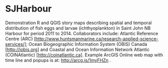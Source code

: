 # SJHarbour

Demonstration R and QGIS story maps describing spatial and temporal distribution of fish eggs and larvae (ichthyoplankton) in Saint John NB Harbour for period 2011 to 2014. Collaborators include: Atlantic Reference Centre (ARC) [http://www.huntsmanmarine.ca/research-applied-science-services/]; Ocean Biogeographic Information System (OBIS) Canada [http://iobis.org] and Coastal and Ocean Information Network Atlantic (COINAtlantic) [http://coinatlantic.ca]. Example ArcGIS Online web map with time line and popups is at: http://arcg.is/1myFHZn . 
